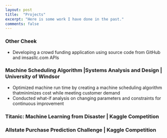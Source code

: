 ```yaml
---
layout: post
title:  "Projects"
excerpt: "Here is some work I have done in the past."
comments: false
---
```


### Other Cheek	                                                                                                                             
* Developing a crowd funding application using source code from GitHub and imsasllc.com APIs			   	                 

### Machine Scheduling Algorithm |Systems Analysis and Design | University of Windsor	                                
* Optimized machine run time by creating a machine scheduling algorithm thatminimizes cost while meeting customer demand
* Conducted what-if analysis on changing parameters and constraints for continuous improvement

### Titanic: Machine Learning from Disaster | Kaggle Competition					               

### Allstate Purchase Prediction Challenge | Kaggle Competition	